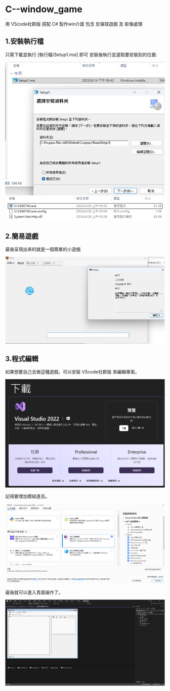 # C--window_game
用 VScode社群版 搭配 C# 製作win介面
包含 反彈球遊戲 及 影像處理

## 1.安裝執行檔 
只需下載並執行 [執行檔/Setup1.msi] 即可
安裝後執行並選取要安裝到的位置:

![alt text](說明圖片/image1.png)
![alt text](說明圖片/image2.png)

## 2.簡易遊戲
最後呈現出來的就是一個簡單的小遊戲

![alt text](說明圖片/image3.png)

## 3.程式編輯
如果想要自己去做這種遊戲，可以安裝 VScode社群版 來編輯專案。

![alt text](說明圖片/image4.png)

記得要增加模組進去。

![alt text](說明圖片/image5.png)

最後就可以進入頁面操作了。

![alt text](說明圖片/image6.png)